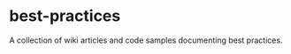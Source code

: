 best-practices
==============

A collection of wiki articles and code samples documenting best practices.
